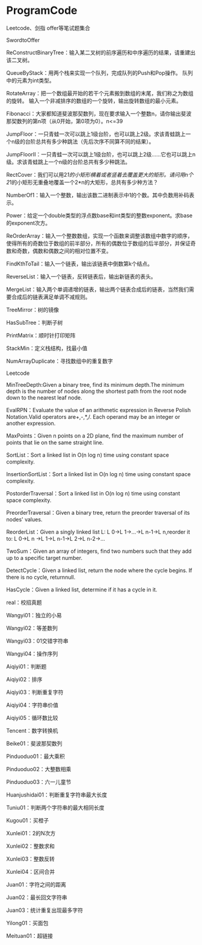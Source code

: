 # ProgramCode
Leetcode、剑指 offer等笔试题集合

SwordtoOffer

ReConstructBinaryTree：输入某二叉树的前序遍历和中序遍历的结果，请重建出该二叉树。

QueueByStack：用两个栈来实现一个队列，完成队列的Push和Pop操作。 队列中的元素为int类型。

RotateArray：把一个数组最开始的若干个元素搬到数组的末尾，我们称之为数组的旋转。 输入一个非减排序的数组的一个旋转，输出旋转数组的最小元素。

Fibonacci：大家都知道斐波那契数列，现在要求输入一个整数n，请你输出斐波那契数列的第n项（从0开始，第0项为0）。n<=39

JumpFloor：一只青蛙一次可以跳上1级台阶，也可以跳上2级。求该青蛙跳上一个n级的台阶总共有多少种跳法（先后次序不同算不同的结果）。

JumpFloorII：一只青蛙一次可以跳上1级台阶，也可以跳上2级……它也可以跳上n级。求该青蛙跳上一个n级的台阶总共有多少种跳法。

RectCover：我们可以用2*1的小矩形横着或者竖着去覆盖更大的矩形。请问用n个2*1的小矩形无重叠地覆盖一个2*n的大矩形，总共有多少种方法？

NumberOf1：输入一个整数，输出该数二进制表示中1的个数。其中负数用补码表示。

Power：给定一个double类型的浮点数base和int类型的整数exponent。求base的exponent次方。

ReOrderArray：输入一个整数数组，实现一个函数来调整该数组中数字的顺序，使得所有的奇数位于数组的前半部分，所有的偶数位于数组的后半部分，并保证奇数和奇数，偶数和偶数之间的相对位置不变。

FindKthToTail：输入一个链表，输出该链表中倒数第k个结点。

ReverseList：输入一个链表，反转链表后，输出新链表的表头。

MergeList：输入两个单调递增的链表，输出两个链表合成后的链表，当然我们需要合成后的链表满足单调不减规则。

TreeMirror：树的镜像

HasSubTree：判断子树

PrintMatrix：顺时针打印矩阵

StackMin：定义栈结构，找最小值

NumArrayDuplicate：寻找数组中的重复数字

Leetcode

MinTreeDepth:Given a binary tree, find its minimum depth.The minimum depth is the number of nodes along the shortest path from the root node down to the nearest leaf node.

EvalRPN：Evaluate the value of an arithmetic expression in Reverse Polish Notation.Valid operators are+,-,*,/. Each operand may be an integer or another expression.

MaxPoints：Given n points on a 2D plane, find the maximum number of points that lie on the same straight line.

SortList：Sort a linked list in O(n log n) time using constant space complexity.

InsertionSortList：Sort a linked list in O(n log n) time using constant space complexity.

PostorderTraversal：Sort a linked list in O(n log n) time using constant space complexity.

PreorderTraversal：Given a binary tree, return the preorder traversal of its nodes' values.

ReorderList：Given a singly linked list L: L 0→L 1→…→L n-1→L n,reorder it to: L 0→L n →L 1→L n-1→L 2→L n-2→…

TwoSum：Given an array of integers, find two numbers such that they add up to a specific target number.

DetectCycle：Given a linked list, return the node where the cycle begins. If there is no cycle, returnnull.

HasCycle：Given a linked list, determine if it has a cycle in it.


real：校招真题

Wangyi01：独立的小易

Wangyi02：等差数列

Wangyi03：01交错字符串

Wangyi04：操作序列

Aiqiyi01：判断题

Aiqiyi02：排序

Aiqiyi03：判断重复字符

Aiqiyi04：字符串价值

Aiqiyi05：循环数比较

Tencent：数字转换机

Beike01：斐波那契数列

Pinduoduo01：最大乘积

Pinduoduo02：大整数相乘

Pinduoduo03：六一儿童节

Huanjushidai01：判断重复字符串最大长度

Tuniu01：判断两个字符串的最大相同长度

Kugou01：买橙子

Xunlei01：2的N次方

Xunlei02：整数求和

Xunlei03：整数反转

Xunlei04：区间合并

Juan01：字符之间的距离

Juan02：最长回文字符串

Juan03：统计重复出现最多字符

Yilong01：买面包

Meituan01：超链接
